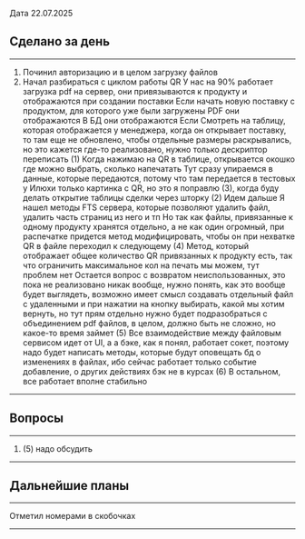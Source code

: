 
Дата 22.07.2025

## Сделано за день 
------------------------------------------------------------------------
1. Починил авторизацию и в целом загрузку файлов
2. Начал разбираться с циклом работы QR
   У нас на 90% работает загрузка pdf на сервер, они привязываются к продукту и отображаются при создании поставки
   Если начать новую поставку с продуктом, для которого уже были загружены PDF они отображаются
   В БД они отображаются
   Если Смотреть на таблицу, которая отображается у менеджера, когда он открывает поставку, то там еще не обновлено, чтобы отдельные размеры раскрывались, но это кажется где-то реализовано, нужно только дескриптор переписать (1)
   Когда нажимаю на QR в таблице, открывается окошко где можно выбрать, сколько напечатать
   Тут сразу упираемся в данные, которые передаются, потому что там передается в тестовых у Илюхи только картинка с QR, но это я поправлю (3), когда буду делать открытие таблицы сделки через шторку (2)
   Идем дальше
   Я нашел методы FTS сервера, которые позволяют удалить файл, удалить часть страниц из него и тп
   Но так как файлы, привязанные к одному продукту хранятся отдельно, а не как один огромный, при распечатке придется метод модифицировать, чтобы он при нехватке QR в файле переходил к следующему (4)
   Метод, который отображает общее количество QR привязанных к продукту есть, так что ограничить максимальное кол на печать мы можем, тут проблем нет
   Остается вопрос с возвратом неиспользованных, это пока не реализовано никак вообще, нужно понять, как это вообще будет выглядеть, возможно имеет смысл создавать отдельный файл с удаленными и при нажатии на кнопку выбирать, какой мы хотим вернуть, но тут прям отдельно нужно будет подразобраться с объединением pdf файлов, в целом, должно быть не сложно, но какое-то время займет (5)
   Все взаимодействие между файловым сервисом идет от UI, а а бэке, как я понял, работает сокет, поэтому надо будет написать методы, которые будут оповещать бд о изменениях в файлах, ибо сейчас работает только событие добавление, о других действиях бэк не в курсах (6)
   В остальном, все работает вполне стабильно
   
___________________________________________________________
## Вопросы
------------------------------------------------------------------------
1. (5) надо обсудить
________________________________________________________________________
## Дальнейшие планы
------------------------------------------------------------------------
Отметил номерами в скобочках
________________________________________________________________________
